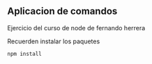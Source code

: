 ## Aplicacion de comandos 

Ejercicio del curso de node de fernando herrera

Recuerden instalar los paquetes

```
npm install
```